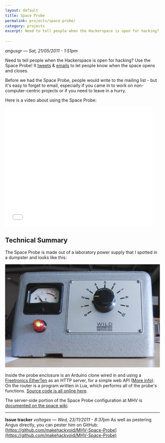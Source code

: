 ```yaml
---
layout: default
title: Space Probe
permalink: projects/space-probe/
category: projects
excerpt: Need to tell people when the Hackerspace is open for hacking? Use the Space Probe! It tweets & emails to let people know when the space opens and closes.

---
```


*angusgr — Sat, 21/05/2011 - 1:51pm*

Need to tell people when the Hackerspace is open for hacking? Use the Space Probe! It [tweets](http://twitter.com/makehackvoid) & [emails](http://www.makehackvoid.com/mailman/listinfo/makers) to let people know when the space opens and closes.

Before we had the Space Probe, people would write to the mailing list - but it's easy to forget to email, especially if you came in to work on non-computer-centric projects or if you need to leave in a hurry.

Here is a video about using the Space Probe:

<iframe width="480" height="390" src="//www.youtube.com/embed/7_1P8PqnoWg" frameborder="0" allowfullscreen="true"></iframe>


Technical Summary
-----------------

The Space Probe is made out of a laboratory power supply that I spotted in a dumpster and looks like this:

![Space Probe](/assets/projects/space-probe/spaceprobe.jpg)

Inside the probe enclosure is an Arduino clone wired in and using a [Freetronics EtherTen](http://www.freetronics.com/products/etherten) as an HTTP server, for a simple web API ([More info](http://www.makehackvoid.com/pipermail/makers/2012-December/004334.html)). On the router is a program written in Lua, which performs all of the probe's functions. [Source code is all online here](http://github.com/makehackvoid/mhv-space-probe).

The server-side portion of the Space Probe configuration at MHV is [documented on the space wiki](http://space.makehackvoid.com/wiki/ServerConfig#Space_Probe).

-----------------------

**Issue tracker**
*voltagex — Wed, 23/11/2011 - 8:37pm*
As well as pestering Angus directly, you can pester him on GitHub: [https://github.com/makehackvoid/MHV-Space-Probe](https://github.com/makehackvoid/MHV-Space-Probe)
